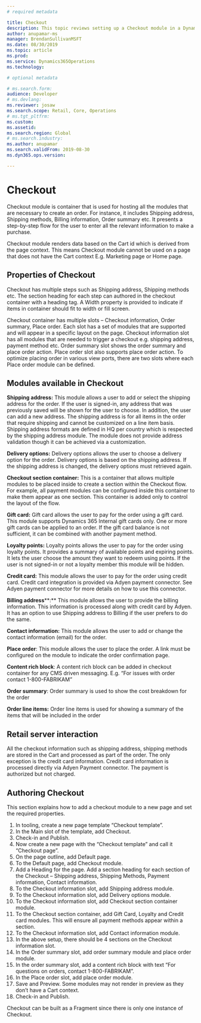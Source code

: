```yaml
---
# required metadata

title: Checkout
description: This topic reviews setting up a Checkout module in a Dynamics 365 e-Commerce page.
author: anupamar-ms
manager: BrendanSullivanMSFT
ms.date: 08/30/2019
ms.topic: article
ms.prod: 
ms.service: Dynamics365Operations
ms.technology: 

# optional metadata

# ms.search.form: 
audience: Developer
# ms.devlang: 
ms.reviewer: josaw
ms.search.scope: Retail, Core, Operations
# ms.tgt_pltfrm: 
ms.custom: 
ms.assetid: 
ms.search.region: Global
# ms.search.industry: 
ms.author: anupamar
ms.search.validFrom: 2019-08-30
ms.dyn365.ops.version: 

---
```


# Checkout 

Checkout module is container that is used for hosting all the modules that are necessary to create an order. For instance, it includes Shipping address, Shipping methods, Billing information, Order summary etc. It presents a step-by-step flow for the user to enter all the relevant information to make a purchase.  

Checkout module renders data based on the Cart id which is derived from the page context. This means Checkout module cannot be used on a page that does not have the Cart context E.g. Marketing page or Home page. 

## Properties of Checkout 

Checkout has multiple steps such as Shipping address, Shipping methods etc. The section heading for each step can authored in the checkout container with a heading tag. A Width property is provided to indicate if items in container should fit to width or fill screen.  

Checkout container has multiple slots – Checkout information, Order summary, Place order. Each slot has a set of modules that are supported and will appear in a specific layout on the page. Checkout information slot has all modules that are needed to trigger a checkout e.g. shipping address, payment method etc. Order summary slot shows the order summary and place order action. Place order slot also supports place order action. To optimize placing order in various view ports, there are two slots where each Place order module can be defined.  

## Modules available in Checkout 

**Shipping address:** This module allows a user to add or select the shipping address for the order. If the user is signed-in, any address that was previously saved will be shown for the user to choose. In addition, the user can add a new address. The shipping address is for all items in the order that require shipping and cannot be customized on a line item basis. Shipping address formats are defined in HQ per country which is respected by the shipping address module.  The module does not provide address validation though it can be achieved via a customization. 

**Delivery options:** Delivery options allows the user to choose a delivery option for the order. Delivery options is based on the shipping address. If the shipping address is changed, the delivery options must retrieved again.  

**Checkout section container:** This is a container that allows multiple modules to be placed inside to create a section within the Checkout flow.  For example, all payment modules can be configured inside this container to make them appear as one section. This container is added only to control the layout of the flow. 

**Gift card:** Gift card allows the user to pay for the order using a gift card. This module supports Dynamics 365 Internal gift cards only. One or more gift cards can be applied to an order. If the gift card balance is not sufficient, it can be combined with another payment method.  

**Loyalty points:** Loyalty points allows the user to pay for the order using loyalty points. It provides a summary of available points and expiring points. It lets the user choose the amount they want to redeem using points. If the user is not signed-in or not a loyalty member this module will be hidden. 

**Credit card:** This module allows the user to pay for the order using credit card. Credit card integration is provided via Adyen payment connector.  See Adyen payment connector for more details on how to use this connector. 

**Billing address****:** This module allows the user to provide the billing information. This information is processed along with credit card by Adyen. It has an option to use Shipping address to Billing if the user prefers to do the same.  

**Contact information:** This module allows the user to add or change the contact information (email) for the order. 

**Place order**: This module allows the user to place the order. A link must be configured on the module to indicate the order confirmation page.  

**Content rich block**: A content rich block can be added in checkout container for any CMS driven messaging. E.g. “For issues with order contact 1-800-FABRIKAM” 

**Order summary**: Order summary is used to show the cost breakdown for the order 

**Order line items:** Order line items is used for showing a summary of the items that will be included in the order 

## Retail server interaction 

All the checkout information such as shipping address, shipping methods are stored in the Cart and processed as part of the order. The only exception is the credit card information. Credit card information is processed directly via Adyen Payment connector. The payment is authorized but not charged. 

## Authoring Checkout  

This section explains how to add a checkout module to a new page and set the required properties.

1. In tooling, create a new page template “Checkout template”.
2. In the Main slot of the template, add Checkout.
3. Check-in and Publish.
4. Now create a new page with the “Checkout template” and call it “Checkout page”.
5. On the page outline, add Default page.
6. To the Default page, add Checkout module.
7. Add a Heading for the page. Add a section heading for each section of the Checkout – Shipping address, Shipping Methods, Payment information, Contact information.
8. To the Checkout information slot, add Shipping address module.
9. To the Checkout information slot, add Delivery options module.
10. To the Checkout information slot, add Checkout section container module.
11. To the Checkout section container, add Gift Card, Loyalty and Credit card modules. This will ensure all payment methods appear within a section. 
12. To the Checkout information slot, add Contact information module.
13. In the above setup, there should be 4 sections on the Checkout information slot.
14. In the Order summary slot, add  order summary module and place order module.
15. In the order summary slot, add a content rich block with text “For questions on orders, contact 1-800-FABRIKAM”.
16. In the Place order slot, add place order module.
17. Save and Preview. Some modules may not render in preview as they don’t have a Cart context.
18. Check-in and Publish.
    

Checkout can be built as a Fragment <link> since there is only one instance of Checkout. 